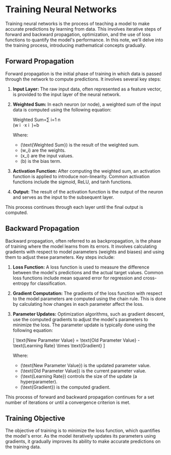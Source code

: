 
# Training Neural Networks

Training neural networks is the process of teaching a model to make accurate predictions by learning from data. This involves iterative steps of forward and backward propagation, optimization, and the use of loss functions to quantify the model's performance. In this note, we'll delve into the training process, introducing mathematical concepts gradually.

## Forward Propagation

Forward propagation is the initial phase of training in which data is passed through the network to compute predictions. It involves several key steps:

1. **Input Layer:** The raw input data, often represented as a feature vector, is provided to the input layer of the neural network.

2. **Weighted Sum:** In each neuron (or node), a weighted sum of the input data is computed using the following equation:
   
   Weighted Sum=∑ 
i=1
n   
​
 (w 
i
​
 ⋅x 
i
​
 )+b

   Where:
   - \(\text{Weighted Sum}\) is the result of the weighted sum.
   - \(w_i\) are the weights.
   - \(x_i\) are the input values.
   - \(b\) is the bias term.

3. **Activation Function:** After computing the weighted sum, an activation function is applied to introduce non-linearity. Common activation functions include the sigmoid, ReLU, and tanh functions.

4. **Output:** The result of the activation function is the output of the neuron and serves as the input to the subsequent layer.

This process continues through each layer until the final output is computed.

## Backward Propagation

Backward propagation, often referred to as backpropagation, is the phase of training where the model learns from its errors. It involves calculating gradients with respect to model parameters (weights and biases) and using them to adjust these parameters. Key steps include:

1. **Loss Function:** A loss function is used to measure the difference between the model's predictions and the actual target values. Common loss functions include mean squared error for regression and cross-entropy for classification.

2. **Gradient Computation:** The gradients of the loss function with respect to the model parameters are computed using the chain rule. This is done by calculating how changes in each parameter affect the loss.

3. **Parameter Updates:** Optimization algorithms, such as gradient descent, use the computed gradients to adjust the model's parameters to minimize the loss. The parameter update is typically done using the following equation:

   \[ \text{New Parameter Value} = \text{Old Parameter Value} - \text{Learning Rate} \times \text{Gradient} \]

   Where:
   - \(\text{New Parameter Value}\) is the updated parameter value.
   - \(\text{Old Parameter Value}\) is the current parameter value.
   - \(\text{Learning Rate}\) controls the size of the update (a hyperparameter).
   - \(\text{Gradient}\) is the computed gradient.

This process of forward and backward propagation continues for a set number of iterations or until a convergence criterion is met.

## Training Objective

The objective of training is to minimize the loss function, which quantifies the model's error. As the model iteratively updates its parameters using gradients, it gradually improves its ability to make accurate predictions on the training data.

